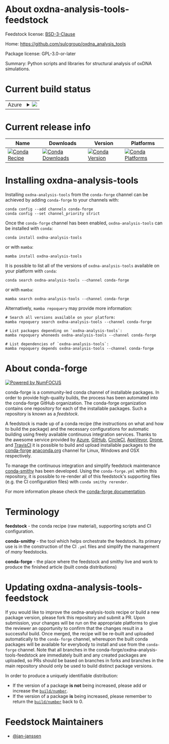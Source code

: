 About oxdna-analysis-tools-feedstock
====================================

Feedstock license: [BSD-3-Clause](https://github.com/conda-forge/oxdna-analysis-tools-feedstock/blob/main/LICENSE.txt)

Home: https://github.com/sulcgroup/oxdna_analysis_tools

Package license: GPL-3.0-or-later

Summary: Python scripts and libraries for structural analysis of oxDNA simulations.

Current build status
====================


<table>
    
  <tr>
    <td>Azure</td>
    <td>
      <details>
        <summary>
          <a href="https://dev.azure.com/conda-forge/feedstock-builds/_build/latest?definitionId=18748&branchName=main">
            <img src="https://dev.azure.com/conda-forge/feedstock-builds/_apis/build/status/oxdna-analysis-tools-feedstock?branchName=main">
          </a>
        </summary>
        <table>
          <thead><tr><th>Variant</th><th>Status</th></tr></thead>
          <tbody><tr>
              <td>linux_64_python3.10.____cpython</td>
              <td>
                <a href="https://dev.azure.com/conda-forge/feedstock-builds/_build/latest?definitionId=18748&branchName=main">
                  <img src="https://dev.azure.com/conda-forge/feedstock-builds/_apis/build/status/oxdna-analysis-tools-feedstock?branchName=main&jobName=linux&configuration=linux%20linux_64_python3.10.____cpython" alt="variant">
                </a>
              </td>
            </tr><tr>
              <td>linux_64_python3.11.____cpython</td>
              <td>
                <a href="https://dev.azure.com/conda-forge/feedstock-builds/_build/latest?definitionId=18748&branchName=main">
                  <img src="https://dev.azure.com/conda-forge/feedstock-builds/_apis/build/status/oxdna-analysis-tools-feedstock?branchName=main&jobName=linux&configuration=linux%20linux_64_python3.11.____cpython" alt="variant">
                </a>
              </td>
            </tr><tr>
              <td>linux_64_python3.12.____cpython</td>
              <td>
                <a href="https://dev.azure.com/conda-forge/feedstock-builds/_build/latest?definitionId=18748&branchName=main">
                  <img src="https://dev.azure.com/conda-forge/feedstock-builds/_apis/build/status/oxdna-analysis-tools-feedstock?branchName=main&jobName=linux&configuration=linux%20linux_64_python3.12.____cpython" alt="variant">
                </a>
              </td>
            </tr><tr>
              <td>linux_64_python3.9.____cpython</td>
              <td>
                <a href="https://dev.azure.com/conda-forge/feedstock-builds/_build/latest?definitionId=18748&branchName=main">
                  <img src="https://dev.azure.com/conda-forge/feedstock-builds/_apis/build/status/oxdna-analysis-tools-feedstock?branchName=main&jobName=linux&configuration=linux%20linux_64_python3.9.____cpython" alt="variant">
                </a>
              </td>
            </tr><tr>
              <td>osx_64_python3.10.____cpython</td>
              <td>
                <a href="https://dev.azure.com/conda-forge/feedstock-builds/_build/latest?definitionId=18748&branchName=main">
                  <img src="https://dev.azure.com/conda-forge/feedstock-builds/_apis/build/status/oxdna-analysis-tools-feedstock?branchName=main&jobName=osx&configuration=osx%20osx_64_python3.10.____cpython" alt="variant">
                </a>
              </td>
            </tr><tr>
              <td>osx_64_python3.11.____cpython</td>
              <td>
                <a href="https://dev.azure.com/conda-forge/feedstock-builds/_build/latest?definitionId=18748&branchName=main">
                  <img src="https://dev.azure.com/conda-forge/feedstock-builds/_apis/build/status/oxdna-analysis-tools-feedstock?branchName=main&jobName=osx&configuration=osx%20osx_64_python3.11.____cpython" alt="variant">
                </a>
              </td>
            </tr><tr>
              <td>osx_64_python3.12.____cpython</td>
              <td>
                <a href="https://dev.azure.com/conda-forge/feedstock-builds/_build/latest?definitionId=18748&branchName=main">
                  <img src="https://dev.azure.com/conda-forge/feedstock-builds/_apis/build/status/oxdna-analysis-tools-feedstock?branchName=main&jobName=osx&configuration=osx%20osx_64_python3.12.____cpython" alt="variant">
                </a>
              </td>
            </tr><tr>
              <td>osx_64_python3.9.____cpython</td>
              <td>
                <a href="https://dev.azure.com/conda-forge/feedstock-builds/_build/latest?definitionId=18748&branchName=main">
                  <img src="https://dev.azure.com/conda-forge/feedstock-builds/_apis/build/status/oxdna-analysis-tools-feedstock?branchName=main&jobName=osx&configuration=osx%20osx_64_python3.9.____cpython" alt="variant">
                </a>
              </td>
            </tr><tr>
              <td>win_64_python3.10.____cpython</td>
              <td>
                <a href="https://dev.azure.com/conda-forge/feedstock-builds/_build/latest?definitionId=18748&branchName=main">
                  <img src="https://dev.azure.com/conda-forge/feedstock-builds/_apis/build/status/oxdna-analysis-tools-feedstock?branchName=main&jobName=win&configuration=win%20win_64_python3.10.____cpython" alt="variant">
                </a>
              </td>
            </tr><tr>
              <td>win_64_python3.11.____cpython</td>
              <td>
                <a href="https://dev.azure.com/conda-forge/feedstock-builds/_build/latest?definitionId=18748&branchName=main">
                  <img src="https://dev.azure.com/conda-forge/feedstock-builds/_apis/build/status/oxdna-analysis-tools-feedstock?branchName=main&jobName=win&configuration=win%20win_64_python3.11.____cpython" alt="variant">
                </a>
              </td>
            </tr><tr>
              <td>win_64_python3.12.____cpython</td>
              <td>
                <a href="https://dev.azure.com/conda-forge/feedstock-builds/_build/latest?definitionId=18748&branchName=main">
                  <img src="https://dev.azure.com/conda-forge/feedstock-builds/_apis/build/status/oxdna-analysis-tools-feedstock?branchName=main&jobName=win&configuration=win%20win_64_python3.12.____cpython" alt="variant">
                </a>
              </td>
            </tr><tr>
              <td>win_64_python3.9.____cpython</td>
              <td>
                <a href="https://dev.azure.com/conda-forge/feedstock-builds/_build/latest?definitionId=18748&branchName=main">
                  <img src="https://dev.azure.com/conda-forge/feedstock-builds/_apis/build/status/oxdna-analysis-tools-feedstock?branchName=main&jobName=win&configuration=win%20win_64_python3.9.____cpython" alt="variant">
                </a>
              </td>
            </tr>
          </tbody>
        </table>
      </details>
    </td>
  </tr>
</table>

Current release info
====================

| Name | Downloads | Version | Platforms |
| --- | --- | --- | --- |
| [![Conda Recipe](https://img.shields.io/badge/recipe-oxdna--analysis--tools-green.svg)](https://anaconda.org/conda-forge/oxdna-analysis-tools) | [![Conda Downloads](https://img.shields.io/conda/dn/conda-forge/oxdna-analysis-tools.svg)](https://anaconda.org/conda-forge/oxdna-analysis-tools) | [![Conda Version](https://img.shields.io/conda/vn/conda-forge/oxdna-analysis-tools.svg)](https://anaconda.org/conda-forge/oxdna-analysis-tools) | [![Conda Platforms](https://img.shields.io/conda/pn/conda-forge/oxdna-analysis-tools.svg)](https://anaconda.org/conda-forge/oxdna-analysis-tools) |

Installing oxdna-analysis-tools
===============================

Installing `oxdna-analysis-tools` from the `conda-forge` channel can be achieved by adding `conda-forge` to your channels with:

```
conda config --add channels conda-forge
conda config --set channel_priority strict
```

Once the `conda-forge` channel has been enabled, `oxdna-analysis-tools` can be installed with `conda`:

```
conda install oxdna-analysis-tools
```

or with `mamba`:

```
mamba install oxdna-analysis-tools
```

It is possible to list all of the versions of `oxdna-analysis-tools` available on your platform with `conda`:

```
conda search oxdna-analysis-tools --channel conda-forge
```

or with `mamba`:

```
mamba search oxdna-analysis-tools --channel conda-forge
```

Alternatively, `mamba repoquery` may provide more information:

```
# Search all versions available on your platform:
mamba repoquery search oxdna-analysis-tools --channel conda-forge

# List packages depending on `oxdna-analysis-tools`:
mamba repoquery whoneeds oxdna-analysis-tools --channel conda-forge

# List dependencies of `oxdna-analysis-tools`:
mamba repoquery depends oxdna-analysis-tools --channel conda-forge
```


About conda-forge
=================

[![Powered by
NumFOCUS](https://img.shields.io/badge/powered%20by-NumFOCUS-orange.svg?style=flat&colorA=E1523D&colorB=007D8A)](https://numfocus.org)

conda-forge is a community-led conda channel of installable packages.
In order to provide high-quality builds, the process has been automated into the
conda-forge GitHub organization. The conda-forge organization contains one repository
for each of the installable packages. Such a repository is known as a *feedstock*.

A feedstock is made up of a conda recipe (the instructions on what and how to build
the package) and the necessary configurations for automatic building using freely
available continuous integration services. Thanks to the awesome service provided by
[Azure](https://azure.microsoft.com/en-us/services/devops/), [GitHub](https://github.com/),
[CircleCI](https://circleci.com/), [AppVeyor](https://www.appveyor.com/),
[Drone](https://cloud.drone.io/welcome), and [TravisCI](https://travis-ci.com/)
it is possible to build and upload installable packages to the
[conda-forge](https://anaconda.org/conda-forge) [anaconda.org](https://anaconda.org/)
channel for Linux, Windows and OSX respectively.

To manage the continuous integration and simplify feedstock maintenance
[conda-smithy](https://github.com/conda-forge/conda-smithy) has been developed.
Using the ``conda-forge.yml`` within this repository, it is possible to re-render all of
this feedstock's supporting files (e.g. the CI configuration files) with ``conda smithy rerender``.

For more information please check the [conda-forge documentation](https://conda-forge.org/docs/).

Terminology
===========

**feedstock** - the conda recipe (raw material), supporting scripts and CI configuration.

**conda-smithy** - the tool which helps orchestrate the feedstock.
                   Its primary use is in the construction of the CI ``.yml`` files
                   and simplify the management of *many* feedstocks.

**conda-forge** - the place where the feedstock and smithy live and work to
                  produce the finished article (built conda distributions)


Updating oxdna-analysis-tools-feedstock
=======================================

If you would like to improve the oxdna-analysis-tools recipe or build a new
package version, please fork this repository and submit a PR. Upon submission,
your changes will be run on the appropriate platforms to give the reviewer an
opportunity to confirm that the changes result in a successful build. Once
merged, the recipe will be re-built and uploaded automatically to the
`conda-forge` channel, whereupon the built conda packages will be available for
everybody to install and use from the `conda-forge` channel.
Note that all branches in the conda-forge/oxdna-analysis-tools-feedstock are
immediately built and any created packages are uploaded, so PRs should be based
on branches in forks and branches in the main repository should only be used to
build distinct package versions.

In order to produce a uniquely identifiable distribution:
 * If the version of a package **is not** being increased, please add or increase
   the [``build/number``](https://docs.conda.io/projects/conda-build/en/latest/resources/define-metadata.html#build-number-and-string).
 * If the version of a package **is** being increased, please remember to return
   the [``build/number``](https://docs.conda.io/projects/conda-build/en/latest/resources/define-metadata.html#build-number-and-string)
   back to 0.

Feedstock Maintainers
=====================

* [@jan-janssen](https://github.com/jan-janssen/)


